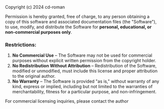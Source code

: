 Copyright (c) 2024 cd-roman

Permission is hereby granted, free of charge, to any person obtaining a copy of this software and associated documentation files (the "Software"), to use, modify, and distribute the Software for **personal, educational, or non-commercial purposes only**.

### **Restrictions:**
1. **No Commercial Use** – The Software may not be used for commercial purposes without explicit written permission from the copyright holder.
2. **No Redistribution Without Attribution** – Redistribution of the Software, modified or unmodified, must include this license and proper attribution to the original author.
3. **No Warranty** – The Software is provided "as is," without warranty of any kind, express or implied, including but not limited to the warranties of merchantability, fitness for a particular purpose, and non-infringement.

For commercial licensing inquiries, please contact the author